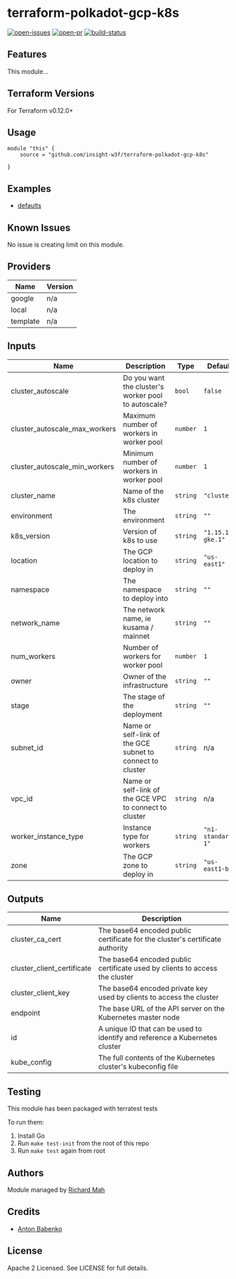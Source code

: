 # terraform-polkadot-gcp-k8s

[![open-issues](https://img.shields.io/github/issues-raw/insight-w3f/terraform-polkadot-gcp-k8s?style=for-the-badge)](https://github.com/insight-w3f/terraform-polkadot-gcp-k8s/issues)
[![open-pr](https://img.shields.io/github/issues-pr-raw/insight-w3f/terraform-polkadot-gcp-k8s?style=for-the-badge)](https://github.com/insight-w3f/terraform-polkadot-gcp-k8s/pulls)
[![build-status](https://img.shields.io/circleci/build/gh/insight-w3f/terraform-polkadot-gcp-k8s?style=for-the-badge)](https://circleci.com/gh/insight-w3f/terraform-polkadot-gcp-k8s)

## Features

This module...

## Terraform Versions

For Terraform v0.12.0+

## Usage

```
module "this" {
    source = "github.com/insight-w3f/terraform-polkadot-gcp-k8s"

}
```
## Examples

- [defaults](https://github.com/insight-w3f/terraform-polkadot-gcp-k8s/tree/master/examples/defaults)

## Known  Issues
No issue is creating limit on this module.

<!-- BEGINNING OF PRE-COMMIT-TERRAFORM DOCS HOOK -->
## Providers

| Name | Version |
|------|---------|
| google | n/a |
| local | n/a |
| template | n/a |

## Inputs

| Name | Description | Type | Default | Required |
|------|-------------|------|---------|:-----:|
| cluster\_autoscale | Do you want the cluster's worker pool to autoscale? | `bool` | `false` | no |
| cluster\_autoscale\_max\_workers | Maximum number of workers in worker pool | `number` | `1` | no |
| cluster\_autoscale\_min\_workers | Minimum number of workers in worker pool | `number` | `1` | no |
| cluster\_name | Name of the k8s cluster | `string` | `"cluster"` | no |
| environment | The environment | `string` | `""` | no |
| k8s\_version | Version of k8s to use | `string` | `"1.15.11-gke.1"` | no |
| location | The GCP location to deploy in | `string` | `"us-east1"` | no |
| namespace | The namespace to deploy into | `string` | `""` | no |
| network\_name | The network name, ie kusama / mainnet | `string` | `""` | no |
| num\_workers | Number of workers for worker pool | `number` | `1` | no |
| owner | Owner of the infrastructure | `string` | `""` | no |
| stage | The stage of the deployment | `string` | `""` | no |
| subnet\_id | Name or self-link of the GCE subnet to connect to cluster | `string` | n/a | yes |
| vpc\_id | Name or self-link of the GCE VPC to connect to cluster | `string` | n/a | yes |
| worker\_instance\_type | Instance type for workers | `string` | `"n1-standard-1"` | no |
| zone | The GCP zone to deploy in | `string` | `"us-east1-b"` | no |

## Outputs

| Name | Description |
|------|-------------|
| cluster\_ca\_cert | The base64 encoded public certificate for the cluster's certificate authority |
| cluster\_client\_certificate | The base64 encoded public certificate used by clients to access the cluster |
| cluster\_client\_key | The base64 encoded private key used by clients to access the cluster |
| endpoint | The base URL of the API server on the Kubernetes master node |
| id | A unique ID that can be used to identify and reference a Kubernetes cluster |
| kube\_config | The full contents of the Kubernetes cluster's kubeconfig file |

<!-- END OF PRE-COMMIT-TERRAFORM DOCS HOOK -->

## Testing
This module has been packaged with terratest tests

To run them:

1. Install Go
2. Run `make test-init` from the root of this repo
3. Run `make test` again from root

## Authors

Module managed by [Richard Mah](https://github.com/shinyfoil)

## Credits

- [Anton Babenko](https://github.com/antonbabenko)

## License

Apache 2 Licensed. See LICENSE for full details.